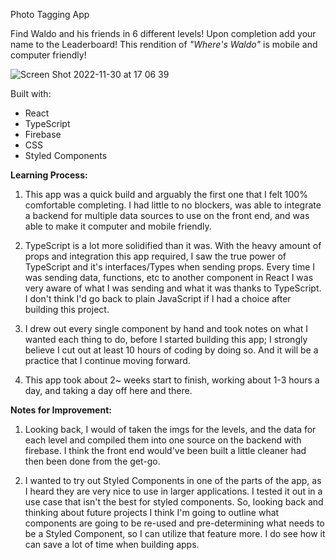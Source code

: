 Photo Tagging App

Find Waldo and his friends in 6 different levels! Upon completion add your name to the Leaderboard! This rendition of <em>"Where's Waldo"</em> is mobile and computer friendly!

![Screen Shot 2022-11-30 at 17 06 39](https://user-images.githubusercontent.com/94728848/204934449-c300e07f-1317-4a9b-b343-c063af8b08da.png)

Built with:
* React
* TypeScript
* Firebase
* CSS
* Styled Components

<strong>Learning Process:</strong>
1. This app was a quick build and arguably the first one that I felt 100% comfortable completing. I had little to no blockers, was able to integrate a backend for multiple data sources to use on the front end, and was able to make it computer and mobile friendly.

2. TypeScript is a lot more solidified than it was. With the heavy amount of props and integration this app required, I saw the true power of TypeScript and it's interfaces/Types when sending props. Every time I was sending data, functions, etc to another component in React I was very aware of what I was sending and what it was thanks to TypeScript. I don't think I'd go back to plain JavaScript if I had a choice after building this project.

3. I drew out every single component by hand and took notes on what I wanted each thing to do, before I started building this app; I strongly believe I cut out at least 10 hours of coding by doing so. And it will be a practice that I continue moving forward.

4. This app took about 2~ weeks start to finish, working about 1-3 hours a day, and taking a day off here and there.

<strong>Notes for Improvement:</strong>
1. Looking back, I would of taken the imgs for the levels, and the data for each level and compiled them into one source on the backend with firebase. I think the front end would've been built a little cleaner had then been done from the get-go.

2. I wanted to try out Styled Components in one of the parts of the app, as I heard they are very nice to use in larger applications. I tested it out in a use case that isn't the best for styled components. So, looking back and thinking about future projects I think I'm going to outline what components are going to be re-used and pre-determining what needs to be a Styled Component, so I can utilize that feature more. I do see how it can save a lot of time when building apps.
